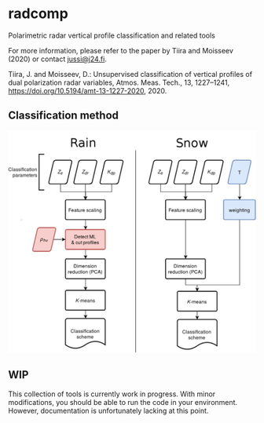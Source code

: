 # radcomp
Polarimetric radar vertical profile classification and related tools

For more information, please refer to the paper by Tiira and Moisseev (2020) or contact jussi@j24.fi.

Tiira, J. and Moisseev, D.: Unsupervised classification of vertical profiles of dual polarization radar variables, Atmos. Meas. Tech., 13, 1227–1241, https://doi.org/10.5194/amt-13-1227-2020, 2020. 

## Classification method
![Classification method](/doc/figures/class_method.png)

## WIP
This collection of tools is currently work in progress. With minor modifications, you should be able to run the code in your environment. However, documentation is unfortunately lacking at this point.
